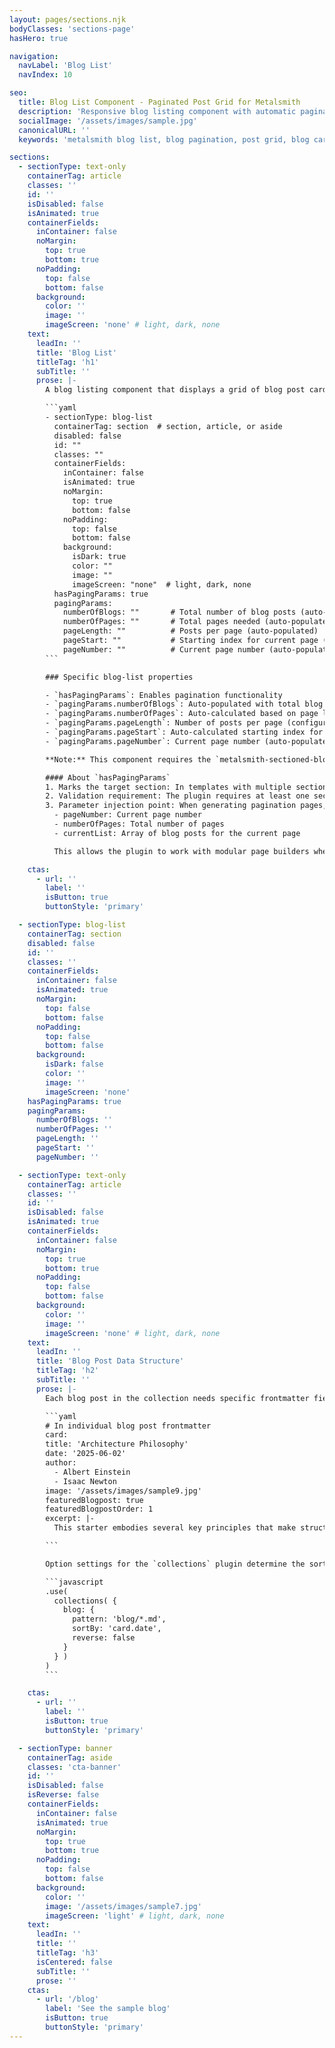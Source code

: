 ```yaml
---
layout: pages/sections.njk
bodyClasses: 'sections-page'
hasHero: true

navigation:
  navLabel: 'Blog List'
  navIndex: 10

seo:
  title: Blog List Component - Paginated Post Grid for Metalsmith
  description: 'Responsive blog listing component with automatic pagination, card-based layout, and collection support. Display blog posts in an organized grid with Metalsmith.'
  socialImage: '/assets/images/sample.jpg'
  canonicalURL: ''
  keywords: 'metalsmith blog list, blog pagination, post grid, blog cards, collection display, paginated blog, blog archive component, metalsmith collections'

sections:
  - sectionType: text-only
    containerTag: article
    classes: ''
    id: ''
    isDisabled: false
    isAnimated: true
    containerFields:
      inContainer: false
      noMargin:
        top: true
        bottom: true
      noPadding:
        top: false
        bottom: false
      background:
        color: ''
        image: ''
        imageScreen: 'none' # light, dark, none
    text:
      leadIn: ''
      title: 'Blog List'
      titleTag: 'h1'
      subTitle: ''
      prose: |-
        A blog listing component that displays a grid of blog post cards with pagination support. Designed to render collections of blog posts in an organized, accessible format with automatic pagination and responsive layout.

        ```yaml
        - sectionType: blog-list
          containerTag: section  # section, article, or aside
          disabled: false
          id: ""
          classes: ""
          containerFields:
            inContainer: false
            isAnimated: true
            noMargin:
              top: true
              bottom: false
            noPadding:
              top: false
              bottom: false
            background:
              isDark: true
              color: ""
              image: ""
              imageScreen: "none"  # light, dark, none
          hasPagingParams: true
          pagingParams:
            numberOfBlogs: ""       # Total number of blog posts (auto-populated)
            numberOfPages: ""       # Total pages needed (auto-populated)
            pageLength: ""          # Posts per page (auto-populated)
            pageStart: ""           # Starting index for current page (auto-populated)
            pageNumber: ""          # Current page number (auto-populated)
        ```

        ### Specific blog-list properties

        - `hasPagingParams`: Enables pagination functionality
        - `pagingParams.numberOfBlogs`: Auto-populated with total blog count
        - `pagingParams.numberOfPages`: Auto-calculated based on page length
        - `pagingParams.pageLength`: Number of posts per page (configured in plugin)
        - `pagingParams.pageStart`: Auto-calculated starting index for current page
        - `pagingParams.pageNumber`: Current page number (auto-populated from URL)

        **Note:** This component requires the `metalsmith-sectioned-blog-pagination` plugin to calculate and populate pagination parameters automatically.

        #### About `hasPagingParams`
        1. Marks the target section: In templates with multiple sections, hasPagingParams: true identifies which specific section should receive the pagination metadata (page number, total pages, current list of posts).
        2. Validation requirement: The plugin requires at least one section with hasPagingParams: true in the main template file. If missing, it throws an error: "blog.md must contain a section with  hasPagingParams: true" (src/index.js:50-51).
        3. Parameter injection point: When generating pagination pages, the plugin finds the section with hasPagingParams: true and injects the pagination parameters into that section's params object, including:
          - pageNumber: Current page number
          - numberOfPages: Total number of pages
          - currentList: Array of blog posts for the current page

          This allows the plugin to work with modular page builders where content is organized in sections, ensuring pagination data goes to the correct section rather than being added globally.

    ctas:
      - url: ''
        label: ''
        isButton: true
        buttonStyle: 'primary'

  - sectionType: blog-list
    containerTag: section
    disabled: false
    id: ''
    classes: ''
    containerFields:
      inContainer: false
      isAnimated: true
      noMargin:
        top: false
        bottom: false
      noPadding:
        top: false
        bottom: false
      background:
        isDark: false
        color: ''
        image: ''
        imageScreen: 'none'
    hasPagingParams: true
    pagingParams:
      numberOfBlogs: ''
      numberOfPages: ''
      pageLength: ''
      pageStart: ''
      pageNumber: ''

  - sectionType: text-only
    containerTag: article
    classes: ''
    id: ''
    isDisabled: false
    isAnimated: true
    containerFields:
      inContainer: false
      noMargin:
        top: true
        bottom: true
      noPadding:
        top: false
        bottom: false
      background:
        color: ''
        image: ''
        imageScreen: 'none' # light, dark, none
    text:
      leadIn: ''
      title: 'Blog Post Data Structure'
      titleTag: 'h2'
      subTitle: ''
      prose: |-
        Each blog post in the collection needs specific frontmatter fields for the blog-list component to render properly:

        ```yaml
        # In individual blog post frontmatter
        card:
        title: 'Architecture Philosophy'
        date: '2025-06-02'
        author:
          - Albert Einstein
          - Isaac Newton
        image: '/assets/images/sample9.jpg'
        featuredBlogpost: true
        featuredBlogpostOrder: 1
        excerpt: |-
          This starter embodies several key principles that make structured content management both powerful and approachable.

        ```

        Option settings for the `collections` plugin determine the sort order of the cards. In `metalsmith.js`:

        ```javascript
        .use(
          collections( {
            blog: {
              pattern: 'blog/*.md',
              sortBy: 'card.date',
              reverse: false
            }
          } )
        )
        ```

    ctas:
      - url: ''
        label: ''
        isButton: true
        buttonStyle: 'primary'

  - sectionType: banner
    containerTag: aside
    classes: 'cta-banner'
    id: ''
    isDisabled: false
    isReverse: false
    containerFields:
      inContainer: false
      isAnimated: true
      noMargin:
        top: true
        bottom: true
      noPadding:
        top: false
        bottom: false
      background:
        color: ''
        image: '/assets/images/sample7.jpg'
        imageScreen: 'light' # light, dark, none
    text:
      leadIn: ''
      title: ''
      titleTag: 'h3'
      isCentered: false
      subTitle: ''
      prose: ''
    ctas:
      - url: '/blog'
        label: 'See the sample blog'
        isButton: true
        buttonStyle: 'primary'
---
```

